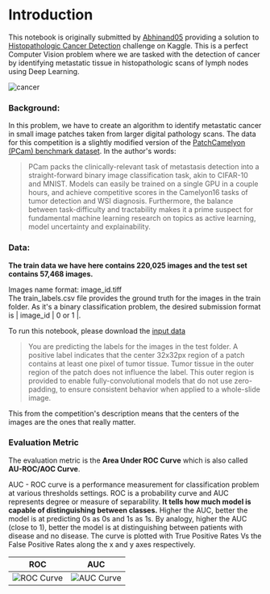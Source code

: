 # Introduction
This notebook is originally submitted by [Abhinand05](https://www.kaggle.com/abhinand05/histopathologic-cancer-detection-using-cnns) providing a solution to [Histopathologic Cancer Detection](https://www.kaggle.com/c/histopathologic-cancer-detection/overview) challenge on Kaggle. This is a perfect Computer Vision problem where we are tasked with the detection of cancer by identifying metastatic tissue in histopathologic scans of lymph nodes using Deep Learning.

 ![cancer](https://jithinjk.github.io/blog/images/histo/pcam.png)

### Background:
In this problem, we have to create an algorithm to identify metastatic cancer in small image patches taken from larger digital pathology scans. 
The data for this competition is a slightly modified version of the [PatchCamelyon (PCam) benchmark dataset](https://github.com/basveeling/pcam). 
In the author's words:
>PCam packs the clinically-relevant task of metastasis detection into a straight-forward binary image classification task, akin to CIFAR-10 and MNIST. Models can easily be trained on a single GPU in a couple hours, and achieve competitive scores in the Camelyon16 tasks of tumor detection and WSI diagnosis. Furthermore, the balance between task-difficulty and tractability makes it a prime suspect for fundamental machine learning research on topics as active learning, model uncertainty and explainability.

### Data:

**The train data we have here contains 220,025 images and the test set contains 57,468 images.** 

Images name format: image_id.tiff  
The train_labels.csv file provides the ground truth for the images in the train folder.
As it's a binary classification problem, the desired submission format is | image_id | 0 or 1 |.

To run this notebook, please download the [input data](https://www.kaggle.com/c/histopathologic-cancer-detection/data)

 > You are predicting the labels for the images in the test folder. A positive label indicates that the center 32x32px region of a patch contains at least one pixel of tumor tissue. Tumor tissue in the outer region of the patch does not influence the label. This outer region is provided to enable fully-convolutional models that do not use zero-padding, to ensure consistent behavior when applied to a whole-slide image.
 
This from the competition's description means that the centers of the images are the ones that really matter.

### Evaluation Metric
The evaluation metric is the **Area Under ROC Curve** which is also called **AU-ROC/AOC Curve**.

AUC - ROC curve is a performance measurement for classification problem at various thresholds settings. ROC is a probability curve and AUC represents degree or measure of separability. **It tells how much model is capable of distinguishing between classes.** Higher the AUC, better the model is at predicting 0s as 0s and 1s as 1s. By analogy, higher the AUC (close to 1), better the model is at distinguishing between patients with disease and no disease. The curve is plotted with True Positive Rates Vs the False Positive Rates along the x and y axes respectively.


ROC                        |  AUC 
:-------------------------:|:-------------------------:
 ![ROC Curve](http://gim.unmc.edu/dxtests/roccomp.jpg)  |   ![AUC Curve](https://i.ibb.co/mBKh6ZB/roc.pnghttps://i.ibb.co/mBKh6ZB/roc.png)
